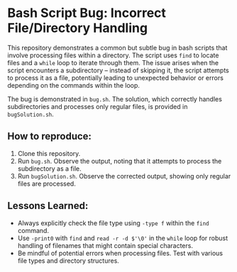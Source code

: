 # Bash Script Bug: Incorrect File/Directory Handling

This repository demonstrates a common but subtle bug in bash scripts that involve processing files within a directory. The script uses `find` to locate files and a `while` loop to iterate through them.  The issue arises when the script encounters a subdirectory – instead of skipping it, the script attempts to process it as a file, potentially leading to unexpected behavior or errors depending on the commands within the loop.

The bug is demonstrated in `bug.sh`. The solution, which correctly handles subdirectories and processes only regular files, is provided in `bugSolution.sh`.

## How to reproduce:

1. Clone this repository.
2. Run `bug.sh`. Observe the output, noting that it attempts to process the subdirectory as a file.
3. Run `bugSolution.sh`. Observe the corrected output, showing only regular files are processed.

## Lessons Learned:

* Always explicitly check the file type using `-type f` within the `find` command.
* Use `-print0` with `find` and `read -r -d $'\0'` in the `while` loop for robust handling of filenames that might contain special characters.
*  Be mindful of potential errors when processing files. Test with various file types and directory structures.